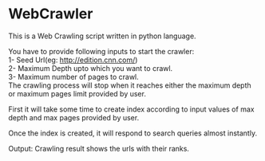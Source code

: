 WebCrawler
==========

This is a Web Crawling script written in python language.

You have to provide following inputs to start the crawler:<br/>
1- Seed Url(eg: http://edition.cnn.com/) <br/>
2- Maximum Depth upto which you want to crawl. <br/>
3- Maximum number of pages to crawl.
<br/>
The crawling process will stop when it reaches either the maximum depth or maximum pages limit provided by user.

First it will take some time to create index according to input values of max depth and max pages provided by user.

Once the index is created, it will respond to search queries almost instantly.


Output:
Crawling result shows the urls with their ranks.



